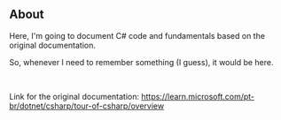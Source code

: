 ## About

<p>Here, I'm going to document C# code and fundamentals based on the original documentation.</p>
<p>So, whenever I need to remember something (I guess), it would be here.</p>

<br>

Link for the original documentation: https://learn.microsoft.com/pt-br/dotnet/csharp/tour-of-csharp/overview
